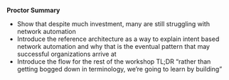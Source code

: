 **Proctor Summary**

- Show that despite much investment, many are still struggling with network automation
- Introduce the reference architecture as a way to explain intent based network automation and why that is the eventual pattern that may successful organizations arrive at
- Introduce the flow for the rest of the workshop TL;DR “rather than getting bogged down in terminology, we’re going to learn by building”